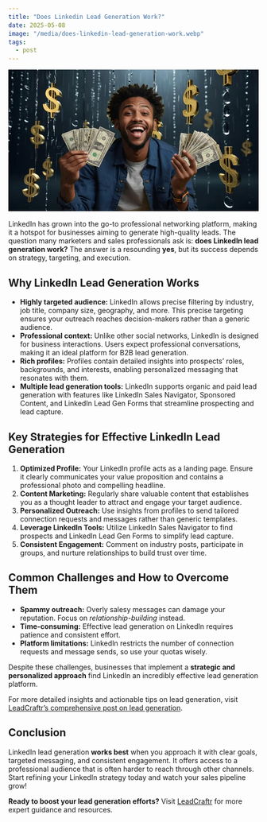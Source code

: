 ```yaml
---
title: "Does Linkedin Lead Generation Work?"
date: 2025-05-08
image: "/media/does-linkedin-lead-generation-work.webp"
tags:
  - post
---
```


![Does Linkedin Lead Generation Work?](/media/does-linkedin-lead-generation-work.webp)

LinkedIn has grown into the go-to professional networking platform, making it a hotspot for businesses aiming to generate high-quality leads. The question many marketers and sales professionals ask is: **does LinkedIn lead generation work?** The answer is a resounding **yes**, but its success depends on strategy, targeting, and execution.

## Why LinkedIn Lead Generation Works

- **Highly targeted audience:** LinkedIn allows precise filtering by industry, job title, company size, geography, and more. This precise targeting ensures your outreach reaches decision-makers rather than a generic audience.
- **Professional context:** Unlike other social networks, LinkedIn is designed for business interactions. Users expect professional conversations, making it an ideal platform for B2B lead generation.
- **Rich profiles:** Profiles contain detailed insights into prospects’ roles, backgrounds, and interests, enabling personalized messaging that resonates with them.
- **Multiple lead generation tools:** LinkedIn supports organic and paid lead generation with features like LinkedIn Sales Navigator, Sponsored Content, and LinkedIn Lead Gen Forms that streamline prospecting and lead capture.

## Key Strategies for Effective LinkedIn Lead Generation

1. **Optimized Profile:** Your LinkedIn profile acts as a landing page. Ensure it clearly communicates your value proposition and contains a professional photo and compelling headline.
2. **Content Marketing:** Regularly share valuable content that establishes you as a thought leader to attract and engage your target audience.
3. **Personalized Outreach:** Use insights from profiles to send tailored connection requests and messages rather than generic templates.
4. **Leverage LinkedIn Tools:** Utilize LinkedIn Sales Navigator to find prospects and LinkedIn Lead Gen Forms to simplify lead capture.
5. **Consistent Engagement:** Comment on industry posts, participate in groups, and nurture relationships to build trust over time.

## Common Challenges and How to Overcome Them

- **Spammy outreach:** Overly salesy messages can damage your reputation. Focus on _relationship-building_ instead.
- **Time-consuming:** Effective lead generation on LinkedIn requires patience and consistent effort.
- **Platform limitations:** LinkedIn restricts the number of connection requests and message sends, so use your quotas wisely.

Despite these challenges, businesses that implement a **strategic and personalized approach** find LinkedIn an incredibly effective lead generation platform.

For more detailed insights and actionable tips on lead generation, visit [LeadCraftr’s comprehensive post on lead generation](https://leadcraftr.com/posts/lead-generation/).

## Conclusion

LinkedIn lead generation **works best** when you approach it with clear goals, targeted messaging, and consistent engagement. It offers access to a professional audience that is often harder to reach through other channels. Start refining your LinkedIn strategy today and watch your sales pipeline grow!

**Ready to boost your lead generation efforts?** Visit [LeadCraftr](https://leadcraftr.com/posts/lead-generation/) for more expert guidance and resources.
